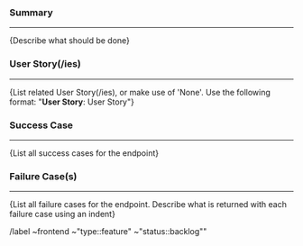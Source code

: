 ### Summary
---
{Describe what should be done}

### User Story(/ies)
---
{List related User Story(/ies), or make use of 'None'. Use the following format: "**User Story**: User Story"}

### Success Case
---
{List all success cases for the endpoint}

### Failure Case(s)
---
{List all failure cases for the endpoint. Describe what is returned with each failure case using an indent}

/label ~frontend ~"type::feature" ~"status::backlog""
